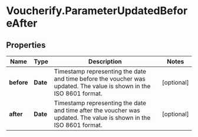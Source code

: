 # Voucherify.ParameterUpdatedBeforeAfter

## Properties

Name | Type | Description | Notes
------------ | ------------- | ------------- | -------------
**before** | **Date** | Timestamp representing the date and time before the voucher was updated. The value is shown in the ISO 8601 format. | [optional] 
**after** | **Date** | Timestamp representing the date and time after the voucher was updated. The value is shown in the ISO 8601 format. | [optional] 


